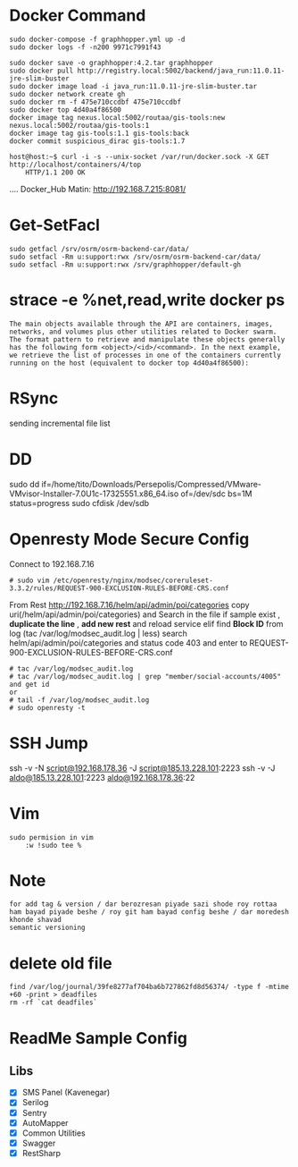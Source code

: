 # Docker Command
    sudo docker-compose -f graphhopper.yml up -d
    sudo docker logs -f -n200 9971c7991f43
    
    sudo docker save -o graphhopper:4.2.tar graphhopper
    sudo docker pull http://registry.local:5002/backend/java_run:11.0.11-jre-slim-buster
    sudo docker image load -i java_run:11.0.11-jre-slim-buster.tar
    sudo docker network create gh
    sudo docker rm -f 475e710ccdbf 475e710ccdbf
    sudo docker top 4d40a4f86500
    docker image tag nexus.local:5002/routaa/gis-tools:new nexus.local:5002/routaa/gis-tools:1
    docker image tag gis-tools:1.1 gis-tools:back
    docker commit suspicious_dirac gis-tools:1.7

    host@host:~$ curl -i -s --unix-socket /var/run/docker.sock -X GET http://localhost/containers/4/top
        HTTP/1.1 200 OK
....
Docker_Hub Matin: http://192.168.7.215:8081/  
# Get-SetFacl
    sudo getfacl /srv/osrm/osrm-backend-car/data/
    sudo setfacl -Rm u:support:rwx /srv/osrm/osrm-backend-car/data/
    sudo setfacl -Rm u:support:rwx /srv/graphhopper/default-gh

# strace -e %net,read,write  docker ps
    The main objects available through the API are containers, images, networks, and volumes plus other utilities related to Docker swarm. The format pattern to retrieve and manipulate these objects generally has the following form <object>/<id>/<command>. In the next example, we retrieve the list of processes in one of the containers currently running on the host (equivalent to docker top 4d40a4f86500):

# RSync
sending incremental file list

# DD
sudo dd if=/home/tito/Downloads/Persepolis/Compressed/VMware-VMvisor-Installer-7.0U1c-17325551.x86_64.iso of=/dev/sdc bs=1M status=progress
sudo cfdisk /dev/sdb

# Openresty Mode Secure Config

Connect to 192.168.7.16

    # sudo vim /etc/openresty/nginx/modsec/coreruleset-3.3.2/rules/REQUEST-900-EXCLUSION-RULES-BEFORE-CRS.conf

From Rest http://192.168.7.16/helm/api/admin/poi/categories copy uri(/helm/api/admin/poi/categories) and Search in the file if sample exist , **duplicate the line** , **add new rest** and reload service
elif find **Block ID** from log (tac /var/log/modsec_audit.log | less) search helm/api/admin/poi/categories and status code 403 and enter to REQUEST-900-EXCLUSION-RULES-BEFORE-CRS.conf

    # tac /var/log/modsec_audit.log
    # tac /var/log/modsec_audit.log | grep "member/social-accounts/4005" and get id
    or
    # tail -f /var/log/modsec_audit.log
    # sudo openresty -t



# SSH Jump
 ssh -v -N script@192.168.178.36 -J script@185.13.228.101:2223
 ssh -v -J aldo@185.13.228.101:2223 aldo@192.168.178.36:22



# Vim
    sudo permision in vim
        :w !sudo tee %

# Note
    for add tag & version / dar berozresan piyade sazi shode roy rottaa ham bayad piyade beshe / roy git ham bayad config beshe / dar moredesh khonde shavad
    semantic versioning



# delete old file
    find /var/log/journal/39fe8277af704ba6b727862fd8d56374/ -type f -mtime +60 -print > deadfiles
    rm -rf `cat deadfiles`


# ReadMe Sample Config
## Libs

- [X] SMS Panel (Kavenegar)
- [X] Serilog
- [X] Sentry
- [X] AutoMapper
- [X] Common Utilities
- [X] Swagger
- [X] RestSharp